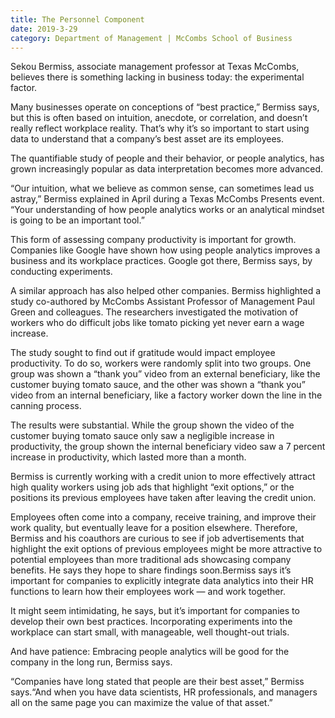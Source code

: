 ```yaml
--- 
title: The Personnel Component
date: 2019-3-29
category: Department of Management | McCombs School of Business
---
```


Sekou Bermiss, associate management professor at Texas McCombs, believes there is something lacking in business today: the experimental factor.

Many businesses operate on conceptions of “best practice,” Bermiss says, but this is often based on intuition, anecdote, or correlation, and doesn’t really reflect workplace reality. That’s why it’s so important to start using data to understand that a company’s best asset are its employees.

The quantifiable study of people and their behavior, or people analytics, has grown increasingly popular as data interpretation becomes more advanced.

“Our intuition, what we believe as common sense, can sometimes lead us astray,” Bermiss explained in April during a Texas McCombs Presents event. “Your understanding of how people analytics works or an analytical mindset is going to be an important tool.”

This form of assessing company productivity is important for growth. Companies like Google have shown how using people analytics improves a business and its workplace practices. Google got there, Bermiss says, by conducting experiments.

A similar approach has also helped other companies. Bermiss highlighted a study co-authored by McCombs Assistant Professor of Management Paul Green and colleagues. The researchers investigated the motivation of workers who do difficult jobs like tomato picking yet never earn a wage increase.

The study sought to find out if gratitude would impact employee productivity. To do so, workers were randomly split into two groups. One group was shown a “thank you” video from an external beneficiary, like the customer buying tomato sauce, and the other was shown a “thank you” video from an internal beneficiary, like a factory worker down the line in the canning process.

The results were substantial. While the group shown the video of the customer buying tomato sauce only saw a negligible increase in productivity, the group shown the internal beneficiary video saw a 7 percent increase in productivity, which lasted more than a month.

Bermiss is currently working with a credit union to more effectively attract high quality workers using job ads that highlight “exit options,” or the positions its previous employees have taken after leaving the credit union.

Employees often come into a company, receive training, and improve their work quality, but eventually leave for a position elsewhere. Therefore, Bermiss and his coauthors are curious to see if job advertisements that highlight the exit options of previous employees might be more attractive to potential employees than more traditional ads showcasing company benefits. He says they hope to share findings soon.Bermiss says it’s important for companies to explicitly integrate data analytics into their HR functions to learn how their employees work — and work together.

It might seem intimidating, he says, but it’s important for companies to develop their own best practices. Incorporating experiments into the workplace can start small, with manageable, well thought-out trials.

And have patience: Embracing people analytics will be good for the company in the long run, Bermiss says.

“Companies have long stated that people are their best asset,” Bermiss says.“And when you have data scientists, HR professionals, and managers all on the same page you can maximize the value of that asset.”